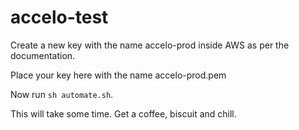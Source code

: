 # accelo-test

Create a new key with the name accelo-prod inside AWS as per the documentation.

Place your key here with the name accelo-prod.pem

Now run `sh automate.sh`.

This will take some time. Get a coffee, biscuit and chill.
